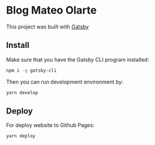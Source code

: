 # Blog Mateo Olarte

This project was built with [Gatsby](https://www.gatsbyjs.org)

## Install

Make sure that you have the Gatsby CLI program installed:

```sh
npm i -g gatsby-cli
```

Then you can run development environment by:

```sh
yarn develop
```

## Deploy

For deploy website to Github Pages:

```sh
yarn deploy
```
